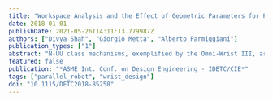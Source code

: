```yaml
---
title: "Workspace Analysis and the Effect of Geometric Parameters for Parallel Mechanisms of the N-UU Class"
date: 2018-01-01
publishDate: 2021-05-26T14:11:13.779987Z
authors: ["Divya Shah", "Giorgio Metta", "Alberto Parmiggiani"]
publication_types: ["1"]
abstract: "N-UU class mechanisms, exemplified by the Omni-Wrist III, are compact parallel kinematic mechanisms (PKM) with large singularity free workspaces. These characteristics make them ideal for applications in robot wrists. This article presents the detailed kinematic and workspace analysis for four N-UU class mechanisms. More in detail, the equations defining the mechanism’s moving platform kinematics are derived as a function of the motion of the input links; these are then used to explore the mechanism’s workspace. These results are furthermore validated by comparing them to the results obtained from CAD-based simulations. The analyses suggests that the workspace of the mechanism is non-uniform, with a “warping” behaviour that occurs in an asymmetric fashion in a specific region of the workspace. Furthermore we show how the rotation of the input links, which mainly actuates the yaw and pitch angles of the mechanism, also causes unwanted coupled rotations along the roll axis."
featured: false
publication: "*ASME Int. Conf. on Design Engineering - IDETC/CIE*"
tags: ["parallel_robot", "wrist_design"]
doi: "10.1115/DETC2018-85258"
---
```


